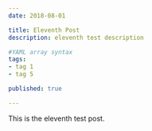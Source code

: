 ```yaml
---
date: 2018-08-01

title: Eleventh Post
description: eleventh test description

#YAML array syntax
tags:
- tag 1
- tag 5

published: true

---
```


This is the eleventh test post.
